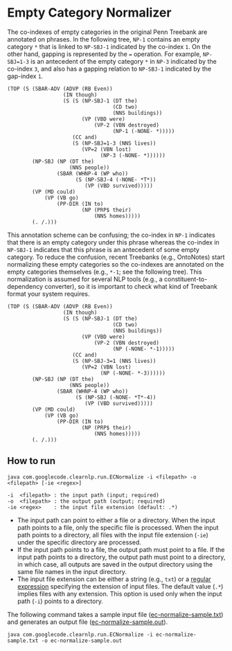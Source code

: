 # Empty Category Normalizer #

The co-indexes of empty categories in the original Penn Treebank are annotated on phrases.  In the following tree, `NP-1` contains an empty category `*` that is linked to `NP-SBJ-1` indicated by the co-index `1`.  On the other hand, gapping is represented by the `=` operation.  For example, `NP-SBJ=1-3` is an antecedent of the empty category `*` in `NP-3` indicated by the co-index `3`, and also has a gapping relation to `NP-SBJ-1` indicated by the gap-index `1`.

```
(TOP (S (SBAR-ADV (ADVP (RB Even))
                  (IN though)
                  (S (S (NP-SBJ-1 (DT the)
                                  (CD two)
                                  (NNS buildings))
                        (VP (VBD were)
                            (VP-2 (VBN destroyed)
                                  (NP-1 (-NONE- *)))))
                     (CC and)
                     (S (NP-SBJ=1-3 (NNS lives))
                        (VP=2 (VBN lost)
                              (NP-3 (-NONE- *))))))
        (NP-SBJ (NP (DT the)
                    (NNS people))
                (SBAR (WHNP-4 (WP who))
                      (S (NP-SBJ-4 (-NONE- *T*))
                         (VP (VBD survived)))))
        (VP (MD could)
            (VP (VB go)
                (PP-DIR (IN to)
                        (NP (PRP$ their)
                            (NNS homes)))))
        (. /.)))
```

This annotation scheme can be confusing; the co-index in `NP-1` indicates that there is an empty category under this phrase whereas the co-index in `NP-SBJ-1` indicates that this phrase is an antecedent of some empty category.  To reduce the confusion, recent Treebanks (e.g., OntoNotes) start normalizing these empty categories so the co-indexes are annotated on the empty categories themselves (e.g., `*-1`; see the following tree).  This normalization is assumed for several NLP tools (e.g., a constituent-to-dependency converter), so it is important to check what kind of Treebank format your system requires.

```
(TOP (S (SBAR-ADV (ADVP (RB Even))
                  (IN though)
                  (S (S (NP-SBJ-1 (DT the)
                                  (CD two)
                                  (NNS buildings))
                        (VP (VBD were)
                            (VP-2 (VBN destroyed)
                                  (NP (-NONE- *-1)))))
                     (CC and)
                     (S (NP-SBJ-3=1 (NNS lives))
                        (VP=2 (VBN lost)
                              (NP (-NONE- *-3))))))
        (NP-SBJ (NP (DT the)
                    (NNS people))
                (SBAR (WHNP-4 (WP who))
                      (S (NP-SBJ (-NONE- *T*-4))
                         (VP (VBD survived)))))
        (VP (MD could)
            (VP (VB go)
                (PP-DIR (IN to)
                        (NP (PRP$ their)
                            (NNS homes)))))
        (. /.)))
```

## How to run ##

```
java com.googlecode.clearnlp.run.ECNormalize -i <filepath> -o <filepath> [-ie <regex>]

-i  <filepath> : the input path (input; required)
-o  <filepath> : the output path (output; required)
-ie <regex>    : the input file extension (default: .*)
```

  * The input path can point to either a file or a directory.  When the input path points to a file, only the specific file is processed.  When the input path points to a directory, all files with the input file extension (`-ie`) under the specific directory are processed.
  * If the input path points to a file, the output path must point to a file.  If the input path points to a directory, the output path must point to a directory, in which case, all outputs are saved in the output directory using the same file names in the input directory.
  * The input file extension can be either a string (e.g., `txt`) or a [regular expression](http://docs.oracle.com/javase/6/docs/api/java/util/regex/Pattern.html) specifying the extension of input files.  The default value (`.*`) implies files with any extension.  This option is used only when the input path (`-i`) points to a directory.

The following command takes a sample input file ([ec-normalize-sample.txt](http://clearnlp.googlecode.com/git/src/main/resources/sample/ec-normalize-sample.txt)) and generates an output file ([ec-normalize-sample.out](http://clearnlp.googlecode.com/git/src/main/resources/sample/ec-normalize-sample.out)).

```
java com.googlecode.clearnlp.run.ECNormalize -i ec-normalize-sample.txt -o ec-normalize-sample.out
```